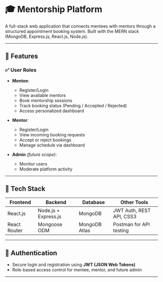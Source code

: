# 🎓 Mentorship Platform

A full-stack web application that connects mentees with mentors through a structured appointment booking system. Built with the MERN stack (MongoDB, Express.js, React.js, Node.js).

---

## 🚀 Features

### ✅ User Roles
- **Mentee**: 
  - Register/Login
  - View available mentors
  - Book mentorship sessions
  - Track booking status (Pending / Accepted / Rejected)
  - Access personalized dashboard

- **Mentor**:
  - Register/Login
  - View incoming booking requests
  - Accept or reject bookings
  - Manage schedule via dashboard

- **Admin** *(future scope)*:
  - Monitor users
  - Moderate platform activity

---

## 🧠 Tech Stack

| Frontend | Backend | Database | Other Tools |
|---------|---------|----------|-------------|
| React.js | Node.js + Express.js | MongoDB | JWT Auth, REST API, CSS3 |
| React Router | Mongoose ODM | MongoDB Atlas | Postman for API testing |

---

## 🔐 Authentication

- Secure login and registration using **JWT (JSON Web Tokens)**
- Role-based access control for mentee, mentor, and future admin

---
